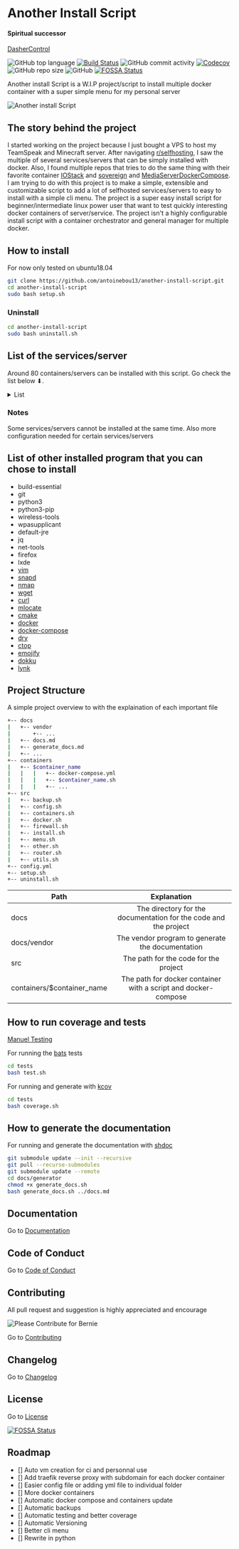 # Another Install Script

#### Spiritual successor

[DasherControl](https://github.com/antoinebou13/DasherControl)

![GitHub top language](https://img.shields.io/github/languages/top/antoinebou13/another-install-script)
[![Build Status](https://travis-ci.com/antoinebou13/another-install-script.svg?token=MUq69udyyqAR24bsXgRq&branch=master)](https://travis-ci.com/antoinebou13/another-install-script)
![GitHub commit activity](https://img.shields.io/github/commit-activity/m/antoinebou13/another-install-script)
[![Codecov](https://codecov.io/gh/antoinebou13/another-install-script/branch/master/graph/badge.svg?token=FcTtxpEGhF)](https://codecov.io/gh/antoinebou13/another-install-script)
![GitHub repo size](https://img.shields.io/github/repo-size/antoinebou13/another-install-script)
![GitHub](https://img.shields.io/github/license/antoinebou13/another-install-script)
[![FOSSA Status](https://app.fossa.io/api/projects/git%2Bgithub.com%2Fantoinebou13%2Fanother-install-script.svg?type=shield)](https://app.fossa.io/projects/git%2Bgithub.com%2Fantoinebou13%2Fanother-install-script?ref=badge_shield)

Another install Script is a W.I.P project/script to install multiple docker container with a super simple menu for my personal server

![Another install Script](docs/images/another-install-script.png)

## The story behind the project

I started working on the project because I just bought a VPS to host my TeamSpeak and Minecraft server.
After navigating [r/selfhosting](https://www.reddit.com/r/selfhosted), I saw the multiple of several services/servers that can be simply installed with docker. Also, I found multiple repos that tries to do the same thing with their favorite container [IOStack](https://github.com/gcgarner/IOTstack) and [sovereign](https://github.com/sovereign/sovereign) and [MediaServerDockerCompose](https://github.com/vaeyo/MediaServer-DockerComposeFiles). I am trying to do with this project is to make a simple, extensible and customizable script to add a lot of selfhosted services/servers to easy to install with a simple cli menu. The project is a super easy install script for beginner/intermediate linux power user that want to test quickly interesting docker containers of server/service. The project isn't a highly configurable install script with a container orchestrator and general manager for multiple docker.

## How to install

For now only tested on ubuntu18.04

```bash
git clone https://github.com/antoinebou13/another-install-script.git
cd another-install-script
sudo bash setup.sh
```

### Uninstall

```bash
cd another-install-script
sudo bash uninstall.sh
```

## List of the services/server

Around 80 containers/servers can be installed with this script.
Go check the list below ⬇.

<details>
<summary>List</summary>
<br>
Go to the <a href="https://drive.google.com/file/d/1s2Il9qeJdZj-NYnzfveIW-HfnRhwkce-/view?usp=sharing">Google Sheet</a>
</details>

### Notes

Some services/servers cannot be installed at the same time. Also more configuration needed for certain services/servers

## List of other installed program that you can chose to install 

- build-essential
- git
- python3
- python3-pip
- wireless-tools
- wpasupplicant
- default-jre
- jq
- net-tools
- firefox
- lxde
- [vim](https://www.vim.org/)
- [snapd](https://snapcraft.io/)
- [nmap](https://nmap.org/)
- [wget](https://www.gnu.org/software/wget/)
- [curl](https://github.com/curl/curl)
- [mlocate](https://wiki.archlinux.org/index.php/Mlocate)
- [cmake](https://cmake.org/)
- [docker](https://www.docker.com/)
- [docker-compose](https://docs.docker.com/compose/)
- [dry](https://github.com/moncho/dry)
- [ctop](https://github.com/bcicen/ctop)
- [emojify](https://github.com/mrowa44/emojify)
- [dokku](https://github.com/dokku/dokku)
- [lynk](https://lynk.sh/docs)

## Project Structure

A simple project overview to with the explaination of each important file

```bash
+-- docs
|   +-- vendor
|       +-- ...
|   +-- docs.md
|   +-- generate_docs.md
|   +-- ...
+-- containers
|   +-- $container_name
|   |   |   +-- docker-compose.yml
|   |   |   +-- $container_name.sh
|   |   |   +-- ...
+-- src
|   +-- backup.sh
|   +-- config.sh
|   +-- containers.sh
|   +-- docker.sh
|   +-- firewall.sh
|   +-- install.sh
|   +-- menu.sh
|   +-- other.sh
|   +-- router.sh
|   +-- utils.sh
+-- config.yml
+-- setup.sh
+-- uninstall.sh
```

| Path                            |                           Explanation                            |
| ------------------------------- | :--------------------------------------------------------------: |
| docs                            | The directory for the documentation for the code and the project |
| docs/vendor                     |         The vendor program to generate the documentation         |
| src                             |              The path for the code for the project               |
| containers/$container_name      |  The path for docker container with a script and docker-compose  |

## How to run coverage and tests

[Manuel Testing](docs/TESTING.md)

For running the [bats](https://github.com/bats-core/bats-core) tests

```bash
cd tests
bash test.sh
```

For running and generate with [kcov](https://github.com/SimonKagstrom/kcov)

```bash
cd tests
bash coverage.sh
```

## How to generate the documentation

For running and generate the documentation with [shdoc](https://github.com/reconquest/shdoc)

```bash
git submodule update --init --recursive
git pull --recurse-submodules
git submodule update --remote
cd docs/generator
chmod +x generate_docs.sh
bash generate_docs.sh ../docs.md
```

## Documentation

Go to [Documentation](docs/docs.md)

## Code of Conduct

Go to [Code of Conduct](.github/CODE_OF_CONDUCT.md)

## Contributing

All pull request and suggestion is highly appreciated and encourage

![Please Contribute for Bernie](docs/images/contribution.png)

Go to [Contributing](.github/CONTRIBUTING.md)

## Changelog

Go to [Changelog](docs/CHANGELOG.md)

## License

Go to [License](.github/LICENSE)


[![FOSSA Status](https://app.fossa.io/api/projects/git%2Bgithub.com%2Fantoinebou13%2Fanother-install-script.svg?type=large)](https://app.fossa.io/projects/git%2Bgithub.com%2Fantoinebou13%2Fanother-install-script?ref=badge_large)

## Roadmap

- [] Auto vm creation for ci and personnal use
- [] Add traefik reverse proxy with subdomain for each docker container
- [] Easier config file or adding yml file to individual folder
- [] More docker containers
- [] Automatic docker compose and containers update
- [] Automatic backups
- [] Automatic testing and better coverage
- [] Automatic Versioning
- [] Better cli menu
- [] Rewrite in python
